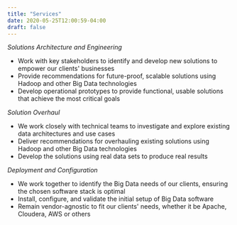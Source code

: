 ```yaml
---
title: "Services"
date: 2020-05-25T12:00:59-04:00
draft: false
---
```


*Solutions Architecture and Engineering*

* Work with key stakeholders to identify and develop new solutions to empower our clients' businesses
* Provide recommendations for future-proof, scalable solutions using Hadoop and other Big Data technologies
* Develop operational prototypes to provide functional, usable solutions that achieve the most critical goals

*Solution Overhaul*

* We work closely with technical teams to investigate and explore existing data architectures and use cases
* Deliver recommendations for overhauling existing solutions using Hadoop and other Big Data technologies
* Develop the solutions using real data sets to produce real results

*Deployment and Configuration*

* We work together to identify the Big Data needs of our clients, ensuring the chosen software stack is optimal
* Install, configure, and validate the initial setup of Big Data software
* Remain vendor-agnostic to fit our clients' needs, whether it be Apache, Cloudera, AWS or others
